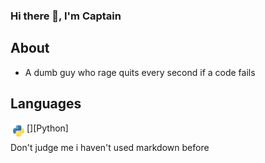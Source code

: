 ### Hi there 👋, I'm Captain

## About
- A dumb guy who rage quits every second if a code fails

## Languages
[<img align="left" alt="Python" width="26px" src="https://raw.githubusercontent.com/github/explore/80688e429a7d4ef2fca1e82350fe8e3517d3494d/topics/python/python.png" />][Python]

Don't judge me i haven't used markdown before
